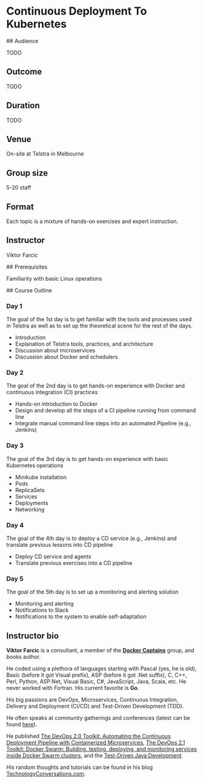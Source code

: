 # Continuous Deployment To Kubernetes

## Audience

TODO

## Outcome

TODO

## Duration

TODO

## Venue

On-site at Telstra in Melbourne

## Group size

5-20 staff

## Format

Each topic is a mixture of hands-on exercises and expert instruction.

## Instructor

Viktor Farcic

## Prerequisites

Familiarity with basic Linux operations

## Course Outline

### Day 1

The goal of the 1st day is to get familiar with the tools and processes used in Telstra as well as to set up the theoretical scene for the rest of the days.

* Introduction
* Explanation of Telstra tools, practices, and architecture
* Discussion about microservices
* Discussion about Docker and schedulers

### Day 2

The goal of the 2nd day is to get hands-on experience with Docker and continuous integration (CI) practices

* Hands-on introduction to Docker
* Design and develop all the steps of a CI pipeline running from command line
* Integrate manual command line steps into an automated Pipeline (e.g., Jenkins)

### Day 3

The goal of the 3rd day is to get hands-on experience with basic Kubernetes operations

* Minikube installation
* Pods
* ReplicaSets
* Services
* Deployments
* Networking

### Day 4

The goal of the 4th day is to deploy a CD service (e.g., Jenkins) and translate previous lessons into CD pipeline

* Deploy CD service and agents
* Translate previous exercises into a CD pipeline

### Day 5

The goal of the 5th day is to set up a monitoring and alerting solution

* Monitoring and alerting
* Notifications to Slack
* Notifications to the system to enable self-adaptation

## Instructor bio

**Viktor Farcic** is a consultant, a member of the **[Docker Captains](https://www.docker.com/community/docker-captains)** group, and books author.

He coded using a plethora of languages starting with Pascal (yes, he is old), Basic (before it got Visual prefix), ASP (before it got .Net suffix), C, C++, Perl, Python, ASP.Net, Visual Basic, C#, JavaScript, Java, Scala, etc. He never worked with Fortran. His current favorite is **Go**.

His big passions are DevOps, Microservices, Continuous Integration, Delivery and Deployment (CI/CD) and Test-Driven Development (TDD).

He often speaks at community gatherings and conferences (latest can be found [here](http://technologyconversations.com/2014/08/06/history/)).

He published [The DevOps 2.0 Toolkit: Automating the Continuous Deployment Pipeline with Containerized Microservices](https://www.amazon.com/DevOps-2-0-Toolkit-Containerized-Microservices-ebook/dp/B01BJ4V66M), [The DevOps 2.1 Toolkit: Docker Swarm: Building, testing, deploying, and monitoring services inside Docker Swarm clusters](https://www.amazon.com/dp/1542468914), and the [Test-Driven Java Development](http://www.amazon.com/Test-Driven-Java-Development-Viktor-Farcic-ebook/dp/B00YSIM3SC).

His random thoughts and tutorials can be found in his blog [TechnologyConversations.com](http://technologyconversations.com/).